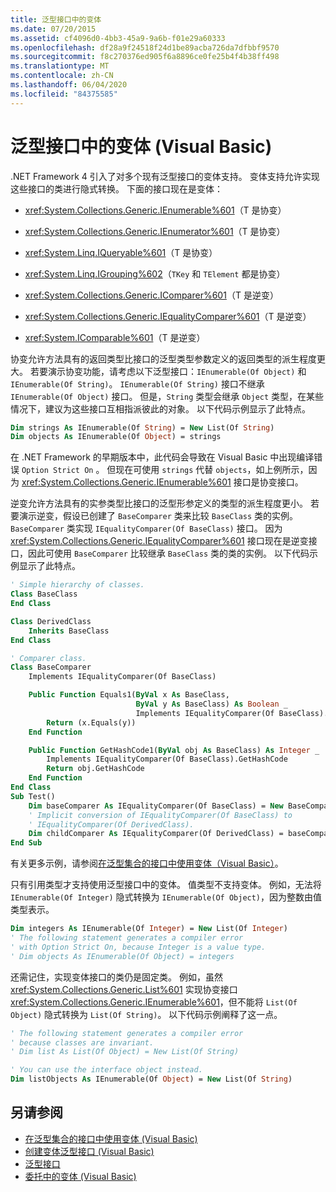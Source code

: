 ```yaml
---
title: 泛型接口中的变体
ms.date: 07/20/2015
ms.assetid: cf4096d0-4bb3-45a9-9a6b-f01e29a60333
ms.openlocfilehash: df28a9f24518f24d1be89acba726da7dfbbf9570
ms.sourcegitcommit: f8c270376ed905f6a8896ce0fe25b4f4b38ff498
ms.translationtype: MT
ms.contentlocale: zh-CN
ms.lasthandoff: 06/04/2020
ms.locfileid: "84375585"
---
```

# <a name="variance-in-generic-interfaces-visual-basic"></a>泛型接口中的变体 (Visual Basic)

.NET Framework 4 引入了对多个现有泛型接口的变体支持。 变体支持允许实现这些接口的类进行隐式转换。 下面的接口现在是变体：

- <xref:System.Collections.Generic.IEnumerable%601>（T 是协变）

- <xref:System.Collections.Generic.IEnumerator%601>（T 是协变）

- <xref:System.Linq.IQueryable%601>（T 是协变）

- <xref:System.Linq.IGrouping%602>（`TKey` 和 `TElement` 都是协变）

- <xref:System.Collections.Generic.IComparer%601>（T 是逆变）

- <xref:System.Collections.Generic.IEqualityComparer%601>（T 是逆变）

- <xref:System.IComparable%601>（T 是逆变）

协变允许方法具有的返回类型比接口的泛型类型参数定义的返回类型的派生程度更大。 若要演示协变功能，请考虑以下泛型接口：`IEnumerable(Of Object)` 和 `IEnumerable(Of String)`。 `IEnumerable(Of String)` 接口不继承 `IEnumerable(Of Object)` 接口。 但是，`String` 类型会继承 `Object` 类型，在某些情况下，建议为这些接口互相指派彼此的对象。 以下代码示例显示了此特点。

```vb
Dim strings As IEnumerable(Of String) = New List(Of String)
Dim objects As IEnumerable(Of Object) = strings
```

在 .NET Framework 的早期版本中，此代码会导致在 Visual Basic 中出现编译错误 `Option Strict On` 。 但现在可使用 `strings` 代替 `objects`，如上例所示，因为 <xref:System.Collections.Generic.IEnumerable%601> 接口是协变接口。

逆变允许方法具有的实参类型比接口的泛型形参定义的类型的派生程度更小。 若要演示逆变，假设已创建了 `BaseComparer` 类来比较 `BaseClass` 类的实例。 `BaseComparer` 类实现 `IEqualityComparer(Of BaseClass)` 接口。 因为 <xref:System.Collections.Generic.IEqualityComparer%601> 接口现在是逆变接口，因此可使用 `BaseComparer` 比较继承 `BaseClass` 类的类的实例。 以下代码示例显示了此特点。

```vb
' Simple hierarchy of classes.
Class BaseClass
End Class

Class DerivedClass
    Inherits BaseClass
End Class

' Comparer class.
Class BaseComparer
    Implements IEqualityComparer(Of BaseClass)

    Public Function Equals1(ByVal x As BaseClass,
                            ByVal y As BaseClass) As Boolean _
                            Implements IEqualityComparer(Of BaseClass).Equals
        Return (x.Equals(y))
    End Function

    Public Function GetHashCode1(ByVal obj As BaseClass) As Integer _
        Implements IEqualityComparer(Of BaseClass).GetHashCode
        Return obj.GetHashCode
    End Function
End Class
Sub Test()
    Dim baseComparer As IEqualityComparer(Of BaseClass) = New BaseComparer
    ' Implicit conversion of IEqualityComparer(Of BaseClass) to
    ' IEqualityComparer(Of DerivedClass).
    Dim childComparer As IEqualityComparer(Of DerivedClass) = baseComparer
End Sub
```

有关更多示例，请参阅[在泛型集合的接口中使用变体（Visual Basic）](using-variance-in-interfaces-for-generic-collections.md)。

只有引用类型才支持使用泛型接口中的变体。 值类型不支持变体。 例如，无法将 `IEnumerable(Of Integer)` 隐式转换为 `IEnumerable(Of Object)`，因为整数由值类型表示。

```vb
Dim integers As IEnumerable(Of Integer) = New List(Of Integer)
' The following statement generates a compiler error
' with Option Strict On, because Integer is a value type.
' Dim objects As IEnumerable(Of Object) = integers
```

还需记住，实现变体接口的类仍是固定类。 例如，虽然 <xref:System.Collections.Generic.List%601> 实现协变接口 <xref:System.Collections.Generic.IEnumerable%601>，但不能将 `List(Of Object)` 隐式转换为 `List(Of String)`。 以下代码示例阐释了这一点。

```vb
' The following statement generates a compiler error
' because classes are invariant.
' Dim list As List(Of Object) = New List(Of String)

' You can use the interface object instead.
Dim listObjects As IEnumerable(Of Object) = New List(Of String)
```

## <a name="see-also"></a>另请参阅

- [在泛型集合的接口中使用变体 (Visual Basic)](using-variance-in-interfaces-for-generic-collections.md)
- [创建变体泛型接口 (Visual Basic)](creating-variant-generic-interfaces.md)
- [泛型接口](../../../../standard/generics/interfaces.md)
- [委托中的变体 (Visual Basic)](variance-in-delegates.md)
